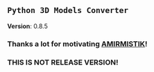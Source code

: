 ## `Python 3D Models Converter`

**Version**: 0.8.5

### Thanks a lot for motivating [AMIRMISTIK]!

### **THIS IS NOT RELEASE VERSION!**


[AMIRMISTIK]: https://www.youtube.com/channel/UCksd1LeoySP5St6dKlv6mvQ
